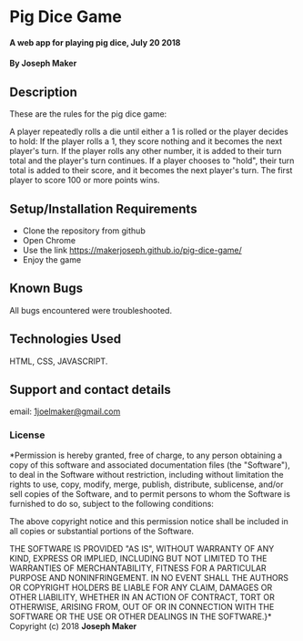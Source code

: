 # Pig Dice Game
#### A web app for playing pig dice, July 20 2018
#### By **Joseph Maker**
## Description
These are the rules for the pig dice game:

A player repeatedly rolls a die until either a 1 is rolled or the player decides to hold: If the player rolls a 1, they score nothing and it becomes the next player's turn. If the player rolls any other number, it is added to their turn total and the player's turn continues. If a player chooses to "hold", their turn total is added to their score, and it becomes the next player's turn. The first player to score 100 or more points wins.
## Setup/Installation Requirements
* Clone the repository from github
* Open Chrome
* Use the link https://makerjoseph.github.io/pig-dice-game/
* Enjoy the game

## Known Bugs
All bugs encountered were troubleshooted.
## Technologies Used
HTML, CSS, JAVASCRIPT.
## Support and contact details
email: 1joelmaker@gmail.com
### License
*Permission is hereby granted, free of charge, to any person obtaining a copy of this software and associated documentation files (the "Software"), to deal in the Software without restriction, including without limitation the rights to use, copy, modify, merge, publish, distribute, sublicense, and/or sell copies of the Software, and to permit persons to whom the Software is furnished to do so, subject to the following conditions:

The above copyright notice and this permission notice shall be included in all copies or substantial portions of the Software.

THE SOFTWARE IS PROVIDED "AS IS", WITHOUT WARRANTY OF ANY KIND, EXPRESS OR IMPLIED, INCLUDING BUT NOT LIMITED TO THE WARRANTIES OF MERCHANTABILITY, FITNESS FOR A PARTICULAR PURPOSE AND NONINFRINGEMENT. IN NO EVENT SHALL THE AUTHORS OR COPYRIGHT HOLDERS BE LIABLE FOR ANY CLAIM, DAMAGES OR OTHER LIABILITY, WHETHER IN AN ACTION OF CONTRACT, TORT OR OTHERWISE, ARISING FROM, OUT OF OR IN CONNECTION WITH THE SOFTWARE OR THE USE OR OTHER DEALINGS IN THE SOFTWARE.}*
Copyright (c) 2018 **Joseph Maker**
